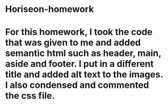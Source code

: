 # Horiseon-homework
# For this homework, I took the code that was given to me and added semantic html such as header, main, aside and footer. I put in a different title and added alt text to the images. I also condensed and commented the css file.